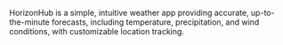 HorizonHub is a simple, intuitive weather app providing accurate, up-to-the-minute forecasts, including temperature, precipitation, and wind conditions, with customizable location tracking.
